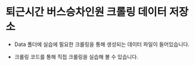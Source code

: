 # 퇴근시간 버스승차인원 크롤링 데이터 저장소
+ Data 폴더에 실습에 필요한 크롤링을 통해 생성되는 데이터 파일이 들어있습니다.

+ 크롤링 코드를 통해 직접 크롤링을 실습해 볼 수 있습니다.

